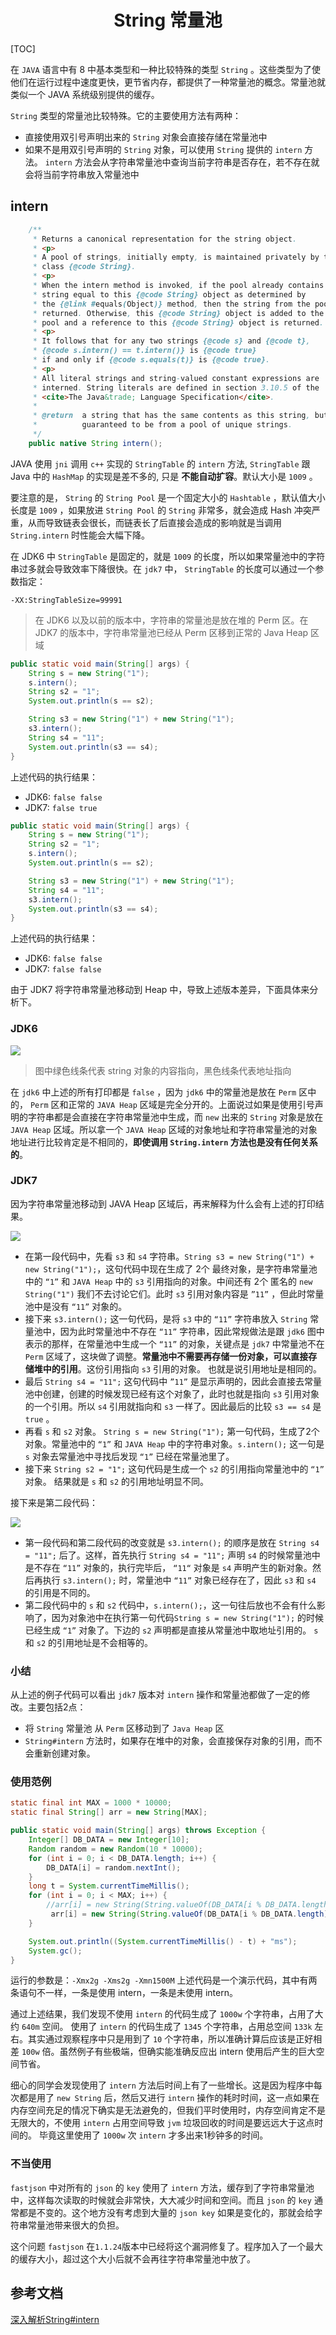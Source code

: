 <h1 align="center">String 常量池</h1>

[TOC]

在 `JAVA` 语言中有 8 中基本类型和一种比较特殊的类型 `String` 。这些类型为了使他们在运行过程中速度更快，更节省内存，都提供了一种常量池的概念。常量池就类似一个 JAVA 系统级别提供的缓存。

`String` 类型的常量池比较特殊。它的主要使用方法有两种：

 - 直接使用双引号声明出来的 `String` 对象会直接存储在常量池中
 - 如果不是用双引号声明的 `String` 对象，可以使用 `String` 提供的 `intern` 方法。 `intern` 方法会从字符串常量池中查询当前字符串是否存在，若不存在就会将当前字符串放入常量池中

## intern

```java
    /**
     * Returns a canonical representation for the string object.
     * <p>
     * A pool of strings, initially empty, is maintained privately by the
     * class {@code String}.
     * <p>
     * When the intern method is invoked, if the pool already contains a
     * string equal to this {@code String} object as determined by
     * the {@link #equals(Object)} method, then the string from the pool is
     * returned. Otherwise, this {@code String} object is added to the
     * pool and a reference to this {@code String} object is returned.
     * <p>
     * It follows that for any two strings {@code s} and {@code t},
     * {@code s.intern() == t.intern()} is {@code true}
     * if and only if {@code s.equals(t)} is {@code true}.
     * <p>
     * All literal strings and string-valued constant expressions are
     * interned. String literals are defined in section 3.10.5 of the
     * <cite>The Java&trade; Language Specification</cite>.
     *
     * @return  a string that has the same contents as this string, but is
     *          guaranteed to be from a pool of unique strings.
     */
    public native String intern();
```

JAVA 使用 `jni` 调用 `c++` 实现的 `StringTable` 的 `intern` 方法,  `StringTable` 跟 Java 中的 `HashMap` 的实现是差不多的, 只是 **不能自动扩容**。默认大小是 `1009` 。

要注意的是， `String` 的 `String Pool` 是一个固定大小的 `Hashtable` ，默认值大小长度是 `1009` ，如果放进 `String Pool` 的 `String` 非常多，就会造成 Hash 冲突严重，从而导致链表会很长，而链表长了后直接会造成的影响就是当调用 `String.intern` 时性能会大幅下降。

在 JDK6 中 `StringTable` 是固定的，就是 `1009` 的长度，所以如果常量池中的字符串过多就会导致效率下降很快。在 `jdk7` 中， `StringTable` 的长度可以通过一个参数指定：

```
-XX:StringTableSize=99991
```

> 在 JDK6 以及以前的版本中，字符串的常量池是放在堆的 Perm 区。在 JDK7 的版本中，字符串常量池已经从 Perm 区移到正常的 Java Heap 区域

```java
public static void main(String[] args) {
    String s = new String("1");
    s.intern();
    String s2 = "1";
    System.out.println(s == s2);

    String s3 = new String("1") + new String("1");
    s3.intern();
    String s4 = "11";
    System.out.println(s3 == s4);
}
```

上述代码的执行结果：
 - JDK6: `false false`
 - JDK7: `false true`

```java
public static void main(String[] args) {
    String s = new String("1");
    String s2 = "1";
    s.intern();
    System.out.println(s == s2);

    String s3 = new String("1") + new String("1");
    String s4 = "11";
    s3.intern();
    System.out.println(s3 == s4);
}
```

上述代码的执行结果：
 - JDK6: `false false`
 - JDK7: `false false`

由于 JDK7 将字符串常量池移动到 Heap 中，导致上述版本差异，下面具体来分析下。

### JDK6

![](./images/2019-04-12-09-49-38.png)

> 图中绿色线条代表 string 对象的内容指向，黑色线条代表地址指向

在 `jdk6` 中上述的所有打印都是 `false` ，因为 `jdk6` 中的常量池是放在 `Perm` 区中的， `Perm` 区和正常的 `JAVA Heap` 区域是完全分开的。上面说过如果是使用引号声明的字符串都是会直接在字符串常量池中生成，而 `new` 出来的 `String` 对象是放在 `JAVA Heap` 区域。所以拿一个 `JAVA Heap` 区域的对象地址和字符串常量池的对象地址进行比较肯定是不相同的，**即使调用 `String.intern` 方法也是没有任何关系的**。

### JDK7

因为字符串常量池移动到 JAVA Heap 区域后，再来解释为什么会有上述的打印结果。

![](./images/2019-04-12-10-01-01.png)

 - 在第一段代码中，先看 `s3` 和 `s4` 字符串。`String s3 = new String("1") + new String("1");`，这句代码中现在生成了 2个 最终对象，是字符串常量池中的 `“1”` 和 `JAVA Heap` 中的 `s3` 引用指向的对象。中间还有 2个 匿名的 `new String("1")` 我们不去讨论它们。此时 `s3` 引用对象内容是 `”11”` ，但此时常量池中是没有 `“11”` 对象的。
 - 接下来 `s3.intern();` 这一句代码，是将 `s3` 中的 `“11”` 字符串放入 `String` 常量池中，因为此时常量池中不存在 `“11”` 字符串，因此常规做法是跟 `jdk6` 图中表示的那样，在常量池中生成一个 `“11”` 的对象，关键点是 `jdk7` 中常量池不在 `Perm` 区域了，这块做了调整。**常量池中不需要再存储一份对象，可以直接存储堆中的引用**。这份引用指向 `s3` 引用的对象。 也就是说引用地址是相同的。
 - 最后 `String s4 = "11";` 这句代码中 `”11”` 是显示声明的，因此会直接去常量池中创建，创建的时候发现已经有这个对象了，此时也就是指向 `s3` 引用对象的一个引用。所以 `s4` 引用就指向和 `s3` 一样了。因此最后的比较 `s3 == s4` 是 `true` 。
 - 再看 `s` 和 `s2` 对象。 `String s = new String("1");` 第一句代码，生成了2个对象。常量池中的 `“1”` 和 `JAVA Heap` 中的字符串对象。`s.intern();` 这一句是 `s` 对象去常量池中寻找后发现 `“1”` 已经在常量池里了。
 - 接下来 `String s2 = "1";` 这句代码是生成一个 `s2` 的引用指向常量池中的 `“1”` 对象。 结果就是 `s` 和 `s2` 的引用地址明显不同。


接下来是第二段代码：

![](./images/2019-04-12-10-06-01.png)

 - 第一段代码和第二段代码的改变就是 `s3.intern();` 的顺序是放在 `String s4 = "11";` 后了。这样，首先执行 `String s4 = "11";` 声明 `s4` 的时候常量池中是不存在 `“11”` 对象的，执行完毕后， `“11“` 对象是 `s4` 声明产生的新对象。然后再执行 `s3.intern();` 时，常量池中 `“11”` 对象已经存在了，因此 `s3` 和 `s4` 的引用是不同的。
 - 第二段代码中的 `s` 和 `s2` 代码中，`s.intern();`，这一句往后放也不会有什么影响了，因为对象池中在执行第一句代码`String s = new String("1");` 的时候已经生成 `“1”` 对象了。下边的 `s2` 声明都是直接从常量池中取地址引用的。 `s` 和 `s2` 的引用地址是不会相等的。


### 小结

从上述的例子代码可以看出 `jdk7` 版本对 `intern` 操作和常量池都做了一定的修改。主要包括2点：

 - 将 `String` 常量池 从 `Perm` 区移动到了 `Java Heap` 区
 - `String#intern` 方法时，如果存在堆中的对象，会直接保存对象的引用，而不会重新创建对象。


### 使用范例

```java
static final int MAX = 1000 * 10000;
static final String[] arr = new String[MAX];

public static void main(String[] args) throws Exception {
    Integer[] DB_DATA = new Integer[10];
    Random random = new Random(10 * 10000);
    for (int i = 0; i < DB_DATA.length; i++) {
        DB_DATA[i] = random.nextInt();
    }
	long t = System.currentTimeMillis();
    for (int i = 0; i < MAX; i++) {
        //arr[i] = new String(String.valueOf(DB_DATA[i % DB_DATA.length]));
         arr[i] = new String(String.valueOf(DB_DATA[i % DB_DATA.length])).intern();
    }

	System.out.println((System.currentTimeMillis() - t) + "ms");
    System.gc();
}
```

运行的参数是：`-Xmx2g -Xms2g -Xmn1500M` 上述代码是一个演示代码，其中有两条语句不一样，一条是使用 intern，一条是未使用 intern。

通过上述结果，我们发现不使用 `intern` 的代码生成了 `1000w` 个字符串，占用了大约 `640m` 空间。 使用了 `intern` 的代码生成了 `1345` 个字符串，占用总空间 `133k` 左右。其实通过观察程序中只是用到了 `10` 个字符串，所以准确计算后应该是正好相差 `100w` 倍。虽然例子有些极端，但确实能准确反应出 intern 使用后产生的巨大空间节省。

细心的同学会发现使用了 `intern` 方法后时间上有了一些增长。这是因为程序中每次都是用了 `new String` 后，然后又进行 `intern` 操作的耗时时间，这一点如果在内存空间充足的情况下确实是无法避免的，但我们平时使用时，内存空间肯定不是无限大的，不使用 `intern` 占用空间导致 `jvm` 垃圾回收的时间是要远远大于这点时间的。 毕竟这里使用了 `1000w` 次 `intern` 才多出来1秒钟多的时间。

### 不当使用

`fastjson` 中对所有的 `json` 的 `key` 使用了 `intern` 方法，缓存到了字符串常量池中，这样每次读取的时候就会非常快，大大减少时间和空间。而且 `json` 的 `key` 通常都是不变的。这个地方没有考虑到大量的 `json key` 如果是变化的，那就会给字符串常量池带来很大的负担。

这个问题 `fastjson` 在`1.1.24`版本中已经将这个漏洞修复了。程序加入了一个最大的缓存大小，超过这个大小后就不会再往字符串常量池中放了。

## 参考文档

[深入解析String#intern](https://tech.meituan.com/2014/03/06/in-depth-understanding-string-intern.html)